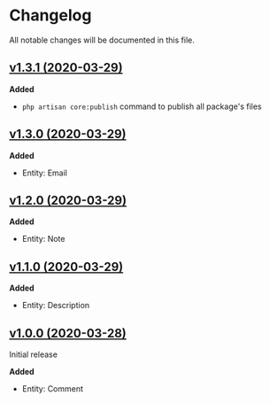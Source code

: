 # Changelog

All notable changes will be documented in this file.

## [v1.3.1 (2020-03-29)](https://github.com/nesiasoft/core/compare/v1.3.0...v1.3.1)

**Added**

- `php artisan core:publish` command to publish all package's files

## [v1.3.0 (2020-03-29)](https://github.com/nesiasoft/core/compare/v1.2.0...v1.3.0)

**Added**

- Entity: Email

## [v1.2.0 (2020-03-29)](https://github.com/nesiasoft/core/compare/v1.1.0...v1.2.0)

**Added**

- Entity: Note

## [v1.1.0 (2020-03-29)](https://github.com/nesiasoft/core/compare/v1.0.0...v1.1.0)

**Added**

- Entity: Description

## [v1.0.0 (2020-03-28)](https://github.com/nesiasoft/core/releases/tag/v1.0.0)

Initial release

**Added**

- Entity: Comment
